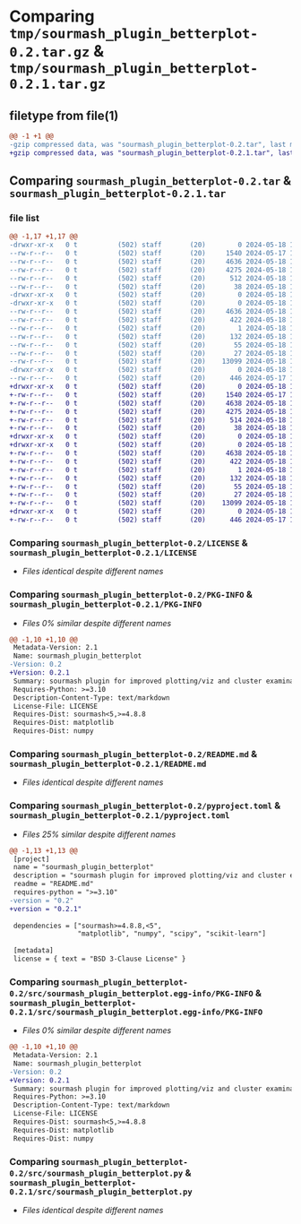 # Comparing `tmp/sourmash_plugin_betterplot-0.2.tar.gz` & `tmp/sourmash_plugin_betterplot-0.2.1.tar.gz`

## filetype from file(1)

```diff
@@ -1 +1 @@
-gzip compressed data, was "sourmash_plugin_betterplot-0.2.tar", last modified: Sat May 18 14:55:00 2024, max compression
+gzip compressed data, was "sourmash_plugin_betterplot-0.2.1.tar", last modified: Sat May 18 15:06:17 2024, max compression
```

## Comparing `sourmash_plugin_betterplot-0.2.tar` & `sourmash_plugin_betterplot-0.2.1.tar`

### file list

```diff
@@ -1,17 +1,17 @@
-drwxr-xr-x   0 t          (502) staff       (20)        0 2024-05-18 14:55:00.242818 sourmash_plugin_betterplot-0.2/
--rw-r--r--   0 t          (502) staff       (20)     1540 2024-05-17 15:38:24.000000 sourmash_plugin_betterplot-0.2/LICENSE
--rw-r--r--   0 t          (502) staff       (20)     4636 2024-05-18 14:55:00.242616 sourmash_plugin_betterplot-0.2/PKG-INFO
--rw-r--r--   0 t          (502) staff       (20)     4275 2024-05-18 14:49:39.000000 sourmash_plugin_betterplot-0.2/README.md
--rw-r--r--   0 t          (502) staff       (20)      512 2024-05-18 14:43:24.000000 sourmash_plugin_betterplot-0.2/pyproject.toml
--rw-r--r--   0 t          (502) staff       (20)       38 2024-05-18 14:55:00.242855 sourmash_plugin_betterplot-0.2/setup.cfg
-drwxr-xr-x   0 t          (502) staff       (20)        0 2024-05-18 14:55:00.241049 sourmash_plugin_betterplot-0.2/src/
-drwxr-xr-x   0 t          (502) staff       (20)        0 2024-05-18 14:55:00.242409 sourmash_plugin_betterplot-0.2/src/sourmash_plugin_betterplot.egg-info/
--rw-r--r--   0 t          (502) staff       (20)     4636 2024-05-18 14:55:00.000000 sourmash_plugin_betterplot-0.2/src/sourmash_plugin_betterplot.egg-info/PKG-INFO
--rw-r--r--   0 t          (502) staff       (20)      422 2024-05-18 14:55:00.000000 sourmash_plugin_betterplot-0.2/src/sourmash_plugin_betterplot.egg-info/SOURCES.txt
--rw-r--r--   0 t          (502) staff       (20)        1 2024-05-18 14:55:00.000000 sourmash_plugin_betterplot-0.2/src/sourmash_plugin_betterplot.egg-info/dependency_links.txt
--rw-r--r--   0 t          (502) staff       (20)      132 2024-05-18 14:55:00.000000 sourmash_plugin_betterplot-0.2/src/sourmash_plugin_betterplot.egg-info/entry_points.txt
--rw-r--r--   0 t          (502) staff       (20)       55 2024-05-18 14:55:00.000000 sourmash_plugin_betterplot-0.2/src/sourmash_plugin_betterplot.egg-info/requires.txt
--rw-r--r--   0 t          (502) staff       (20)       27 2024-05-18 14:55:00.000000 sourmash_plugin_betterplot-0.2/src/sourmash_plugin_betterplot.egg-info/top_level.txt
--rw-r--r--   0 t          (502) staff       (20)    13099 2024-05-18 14:41:09.000000 sourmash_plugin_betterplot-0.2/src/sourmash_plugin_betterplot.py
-drwxr-xr-x   0 t          (502) staff       (20)        0 2024-05-18 14:55:00.242117 sourmash_plugin_betterplot-0.2/tests/
--rw-r--r--   0 t          (502) staff       (20)      446 2024-05-17 15:38:24.000000 sourmash_plugin_betterplot-0.2/tests/test_sourmash_plugin.py
+drwxr-xr-x   0 t          (502) staff       (20)        0 2024-05-18 15:06:17.812973 sourmash_plugin_betterplot-0.2.1/
+-rw-r--r--   0 t          (502) staff       (20)     1540 2024-05-17 15:38:24.000000 sourmash_plugin_betterplot-0.2.1/LICENSE
+-rw-r--r--   0 t          (502) staff       (20)     4638 2024-05-18 15:06:17.812783 sourmash_plugin_betterplot-0.2.1/PKG-INFO
+-rw-r--r--   0 t          (502) staff       (20)     4275 2024-05-18 14:55:28.000000 sourmash_plugin_betterplot-0.2.1/README.md
+-rw-r--r--   0 t          (502) staff       (20)      514 2024-05-18 15:06:08.000000 sourmash_plugin_betterplot-0.2.1/pyproject.toml
+-rw-r--r--   0 t          (502) staff       (20)       38 2024-05-18 15:06:17.813007 sourmash_plugin_betterplot-0.2.1/setup.cfg
+drwxr-xr-x   0 t          (502) staff       (20)        0 2024-05-18 15:06:17.811006 sourmash_plugin_betterplot-0.2.1/src/
+drwxr-xr-x   0 t          (502) staff       (20)        0 2024-05-18 15:06:17.812575 sourmash_plugin_betterplot-0.2.1/src/sourmash_plugin_betterplot.egg-info/
+-rw-r--r--   0 t          (502) staff       (20)     4638 2024-05-18 15:06:17.000000 sourmash_plugin_betterplot-0.2.1/src/sourmash_plugin_betterplot.egg-info/PKG-INFO
+-rw-r--r--   0 t          (502) staff       (20)      422 2024-05-18 15:06:17.000000 sourmash_plugin_betterplot-0.2.1/src/sourmash_plugin_betterplot.egg-info/SOURCES.txt
+-rw-r--r--   0 t          (502) staff       (20)        1 2024-05-18 15:06:17.000000 sourmash_plugin_betterplot-0.2.1/src/sourmash_plugin_betterplot.egg-info/dependency_links.txt
+-rw-r--r--   0 t          (502) staff       (20)      132 2024-05-18 15:06:17.000000 sourmash_plugin_betterplot-0.2.1/src/sourmash_plugin_betterplot.egg-info/entry_points.txt
+-rw-r--r--   0 t          (502) staff       (20)       55 2024-05-18 15:06:17.000000 sourmash_plugin_betterplot-0.2.1/src/sourmash_plugin_betterplot.egg-info/requires.txt
+-rw-r--r--   0 t          (502) staff       (20)       27 2024-05-18 15:06:17.000000 sourmash_plugin_betterplot-0.2.1/src/sourmash_plugin_betterplot.egg-info/top_level.txt
+-rw-r--r--   0 t          (502) staff       (20)    13099 2024-05-18 14:41:09.000000 sourmash_plugin_betterplot-0.2.1/src/sourmash_plugin_betterplot.py
+drwxr-xr-x   0 t          (502) staff       (20)        0 2024-05-18 15:06:17.812269 sourmash_plugin_betterplot-0.2.1/tests/
+-rw-r--r--   0 t          (502) staff       (20)      446 2024-05-17 15:38:24.000000 sourmash_plugin_betterplot-0.2.1/tests/test_sourmash_plugin.py
```

### Comparing `sourmash_plugin_betterplot-0.2/LICENSE` & `sourmash_plugin_betterplot-0.2.1/LICENSE`

 * *Files identical despite different names*

### Comparing `sourmash_plugin_betterplot-0.2/PKG-INFO` & `sourmash_plugin_betterplot-0.2.1/PKG-INFO`

 * *Files 0% similar despite different names*

```diff
@@ -1,10 +1,10 @@
 Metadata-Version: 2.1
 Name: sourmash_plugin_betterplot
-Version: 0.2
+Version: 0.2.1
 Summary: sourmash plugin for improved plotting/viz and cluster examination.
 Requires-Python: >=3.10
 Description-Content-Type: text/markdown
 License-File: LICENSE
 Requires-Dist: sourmash<5,>=4.8.8
 Requires-Dist: matplotlib
 Requires-Dist: numpy
```

### Comparing `sourmash_plugin_betterplot-0.2/README.md` & `sourmash_plugin_betterplot-0.2.1/README.md`

 * *Files identical despite different names*

### Comparing `sourmash_plugin_betterplot-0.2/pyproject.toml` & `sourmash_plugin_betterplot-0.2.1/pyproject.toml`

 * *Files 25% similar despite different names*

```diff
@@ -1,13 +1,13 @@
 [project]
 name = "sourmash_plugin_betterplot"
 description = "sourmash plugin for improved plotting/viz and cluster examination."
 readme = "README.md"
 requires-python = ">=3.10"
-version = "0.2"
+version = "0.2.1"
 
 dependencies = ["sourmash>=4.8.8,<5",
                 "matplotlib", "numpy", "scipy", "scikit-learn"]
 
 [metadata]
 license = { text = "BSD 3-Clause License" }
```

### Comparing `sourmash_plugin_betterplot-0.2/src/sourmash_plugin_betterplot.egg-info/PKG-INFO` & `sourmash_plugin_betterplot-0.2.1/src/sourmash_plugin_betterplot.egg-info/PKG-INFO`

 * *Files 0% similar despite different names*

```diff
@@ -1,10 +1,10 @@
 Metadata-Version: 2.1
 Name: sourmash_plugin_betterplot
-Version: 0.2
+Version: 0.2.1
 Summary: sourmash plugin for improved plotting/viz and cluster examination.
 Requires-Python: >=3.10
 Description-Content-Type: text/markdown
 License-File: LICENSE
 Requires-Dist: sourmash<5,>=4.8.8
 Requires-Dist: matplotlib
 Requires-Dist: numpy
```

### Comparing `sourmash_plugin_betterplot-0.2/src/sourmash_plugin_betterplot.py` & `sourmash_plugin_betterplot-0.2.1/src/sourmash_plugin_betterplot.py`

 * *Files identical despite different names*


